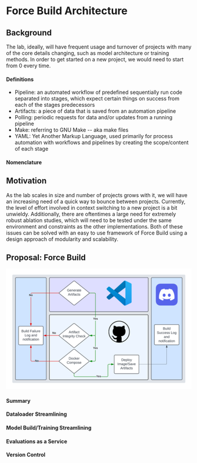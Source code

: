 # Force Build Architecture

## Background

The lab, ideally, will have frequent usage and turnover of projects with many of the core details changing, such as model architecture or training methods. In order to get started on a new project, we would need to start from 0 every time.

#### Definitions
- Pipeline: an automated workflow of predefined sequentially run code separated into stages, which expect certain things on success from each of the stages predecessors
- Artifacts: a piece of data that is saved from an automation pipeline
- Polling: periodic requests for data and/or updates from a running pipeline
- Make: referring to GNU Make -- aka make files
- YAML: Yet Another Markup Language, used primarily for process automation with workflows and pipelines by creating the scope/content of each stage

#### Nomenclature



## Motivation 
As the lab scales in size and number of projects grows with it, we will have an increasing need of a quick way to bounce between projects. 
Currently, the level of effort involved in context switching to a new project is a bit unwieldy. Additionally, there are oftentimes a large need for extremely robust ablation studies, which will need to be tested under the same environment and constraints as the other implementations. Both of these issues can be solved with an easy to use framework of Force Build using a design approach of modularity and scalability.

## Proposal: Force Build
<p align="center">
  <img src="../imgs/ForceBuild.png" />
</p>


#### Summary

####  Dataloader Streamlining

#### Model Build/Training Streamlining 

#### Evaluations as a Service

#### Version Control